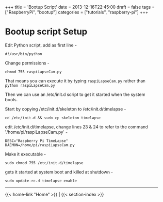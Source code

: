 +++
title = 'Bootup Script'
date = 2013-12-16T22:45:00
draft = false
tags = ["RaspberryPi", "bootup"]
categories = ["tutorials", "raspberry-pi"]
+++

# Bootup script Setup

Edit Python script, add as first line -
```
#!/usr/bin/python
```

Change permissions -
```
chmod 755 raspiLapseCam.py
```

That means you can execute it by typing `raspiLapseCam.py` rather than `python raspiLapseCam.py`

Then we can use an /etc/init.d script to get it started when the system boots.

Start by copying /etc/init.d/skeleton to /etc/init.d/timelapse -
```
cd /etc/init.d && sudo cp skeleton timelapse
```

edit /etc/init.d/timelapse, change lines 23 & 24 to refer to the command '/home/pi/raspiLapseCam.py' -
```
DESC="Raspberry Pi TimeLapse"
DAEMON=/home/pi/raspiLapseCam.py
```

Make it executable -
```
sudo chmod 755 /etc/init.d/timelapse
```

gets it started at system boot and killed at shutdown -
```
sudo update-rc.d timelapse enable
```

---
{{< home-link "Home" >}} | {{< section-index >}}